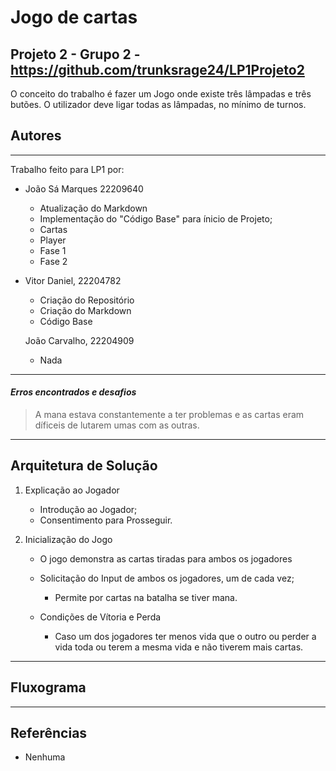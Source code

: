# Jogo de cartas
## Projeto 2 - Grupo 2 - https://github.com/trunksrage24/LP1Projeto2

O conceito do trabalho é fazer um Jogo onde existe três lâmpadas e três butões. O utilizador deve ligar todas as lâmpadas, no mínimo de turnos.

## Autores
__________________________________________________________
Trabalho feito para LP1 por:
  * João Sá Marques 22209640
    * Atualização do Markdown
    * Implementação do "Código Base" para ínicio de Projeto;
    * Cartas
    * Player
    * Fase 1
    * Fase 2
    
  * Vitor Daniel, 22204782
    * Criação do Repositório
    * Criação do Markdown
    * Código Base

	João Carvalho, 22204909
	* Nada


__________________________________________________________
#### *Erros encontrados e desafios*
>A mana estava constantemente a ter problemas e as cartas eram díficeis de lutarem umas com as outras.

__________________________________________________________
## Arquitetura de Solução

1. Explicação ao Jogador
	- Introdução ao Jogador;
	- Consentimento para Prosseguir.

2. Inicialização do Jogo
	* O jogo demonstra as cartas tiradas para ambos os jogadores
	
	* Solicitação do Input de ambos os jogadores, um de cada vez;
		- Permite por cartas na batalha se tiver mana.
		
	* Condições de Vítoria e Perda
		- Caso um dos jogadores ter menos vida que o outro ou perder a vida toda ou terem a mesma vida e não tiverem mais cartas.

__________________________________________________________

## Fluxograma


__________________________________________________________
## Referências

* Nenhuma
